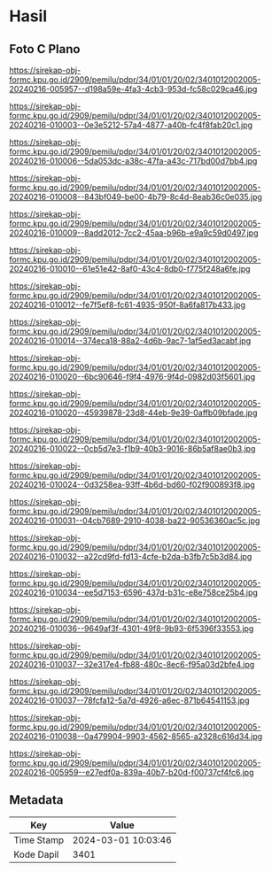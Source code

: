# Hasil

## Foto C Plano

https://sirekap-obj-formc.kpu.go.id/2909/pemilu/pdpr/34/01/01/20/02/3401012002005-20240216-005957--d198a59e-4fa3-4cb3-953d-fc58c029ca46.jpg

https://sirekap-obj-formc.kpu.go.id/2909/pemilu/pdpr/34/01/01/20/02/3401012002005-20240216-010003--0e3e5212-57a4-4877-a40b-fc4f8fab20c1.jpg

https://sirekap-obj-formc.kpu.go.id/2909/pemilu/pdpr/34/01/01/20/02/3401012002005-20240216-010006--5da053dc-a38c-47fa-a43c-717bd00d7bb4.jpg

https://sirekap-obj-formc.kpu.go.id/2909/pemilu/pdpr/34/01/01/20/02/3401012002005-20240216-010008--843bf049-be00-4b79-8c4d-8eab36c0e035.jpg

https://sirekap-obj-formc.kpu.go.id/2909/pemilu/pdpr/34/01/01/20/02/3401012002005-20240216-010009--8add2012-7cc2-45aa-b96b-e9a9c59d0497.jpg

https://sirekap-obj-formc.kpu.go.id/2909/pemilu/pdpr/34/01/01/20/02/3401012002005-20240216-010010--61e51e42-8af0-43c4-8db0-f775f248a6fe.jpg

https://sirekap-obj-formc.kpu.go.id/2909/pemilu/pdpr/34/01/01/20/02/3401012002005-20240216-010012--fe7f5ef8-fc61-4935-950f-8a6fa817b433.jpg

https://sirekap-obj-formc.kpu.go.id/2909/pemilu/pdpr/34/01/01/20/02/3401012002005-20240216-010014--374eca18-88a2-4d6b-9ac7-1af5ed3acabf.jpg

https://sirekap-obj-formc.kpu.go.id/2909/pemilu/pdpr/34/01/01/20/02/3401012002005-20240216-010020--6bc90646-f9f4-4976-9f4d-0982d03f5601.jpg

https://sirekap-obj-formc.kpu.go.id/2909/pemilu/pdpr/34/01/01/20/02/3401012002005-20240216-010020--45939878-23d8-44eb-9e39-0affb09bfade.jpg

https://sirekap-obj-formc.kpu.go.id/2909/pemilu/pdpr/34/01/01/20/02/3401012002005-20240216-010022--0cb5d7e3-f1b9-40b3-9016-86b5af8ae0b3.jpg

https://sirekap-obj-formc.kpu.go.id/2909/pemilu/pdpr/34/01/01/20/02/3401012002005-20240216-010024--0d3258ea-93ff-4b6d-bd60-f02f900893f8.jpg

https://sirekap-obj-formc.kpu.go.id/2909/pemilu/pdpr/34/01/01/20/02/3401012002005-20240216-010031--04cb7689-2910-4038-ba22-90536360ac5c.jpg

https://sirekap-obj-formc.kpu.go.id/2909/pemilu/pdpr/34/01/01/20/02/3401012002005-20240216-010032--a22cd9fd-fd13-4cfe-b2da-b3fb7c5b3d84.jpg

https://sirekap-obj-formc.kpu.go.id/2909/pemilu/pdpr/34/01/01/20/02/3401012002005-20240216-010034--ee5d7153-6596-437d-b31c-e8e758ce25b4.jpg

https://sirekap-obj-formc.kpu.go.id/2909/pemilu/pdpr/34/01/01/20/02/3401012002005-20240216-010036--9649af3f-4301-49f8-9b93-6f5396f33553.jpg

https://sirekap-obj-formc.kpu.go.id/2909/pemilu/pdpr/34/01/01/20/02/3401012002005-20240216-010037--32e317e4-fb88-480c-8ec6-f95a03d2bfe4.jpg

https://sirekap-obj-formc.kpu.go.id/2909/pemilu/pdpr/34/01/01/20/02/3401012002005-20240216-010037--78fcfa12-5a7d-4926-a6ec-871b64541153.jpg

https://sirekap-obj-formc.kpu.go.id/2909/pemilu/pdpr/34/01/01/20/02/3401012002005-20240216-010038--0a479904-9903-4562-8565-a2328c616d34.jpg

https://sirekap-obj-formc.kpu.go.id/2909/pemilu/pdpr/34/01/01/20/02/3401012002005-20240216-005959--e27edf0a-839a-40b7-b20d-f00737cf4fc6.jpg


## Metadata

| Key        | Value               |
| ---------- | ------------------- |
| Time Stamp | 2024-03-01 10:03:46 |
| Kode Dapil | 3401                |



